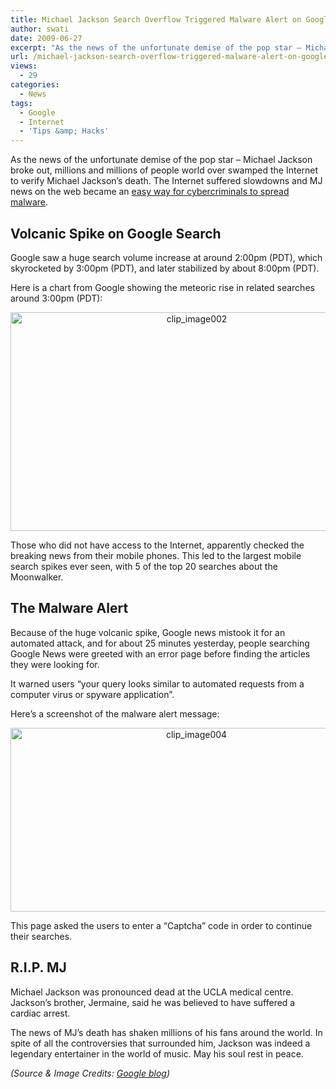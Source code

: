 ```yaml
---
title: Michael Jackson Search Overflow Triggered Malware Alert on Google
author: swati
date: 2009-06-27
excerpt: "As the news of the unfortunate demise of the pop star – Michael Jackson broke out, millions and millions of people world over swamped the Internet to verify Michael Jackson's death. The Internet suffered slowdowns and MJ news on the web became an easy way for cybercriminals to spread malware."
url: /michael-jackson-search-overflow-triggered-malware-alert-on-google/
views:
  - 29
categories:
  - News
tags:
  - Google
  - Internet
  - 'Tips &amp; Hacks'
---
```

As the news of the unfortunate demise of the pop star – Michael Jackson broke out, millions and millions of people world over swamped the Internet to verify Michael Jackson&#8217;s death. The Internet suffered slowdowns and MJ news on the web became an [easy way for cybercriminals to spread malware][1].

## Volcanic Spike on Google Search

Google saw a huge search volume increase at around 2:00pm (PDT), which skyrocketed by 3:00pm (PDT), and later stabilized by about 8:00pm (PDT).

Here is a chart from Google showing the meteoric rise in related searches around 3:00pm (PDT):

<p style="text-align: center">
  <img class="aligncenter wp-image-50038" style="border: 0pt none" src="http://cdn.devilsworkshop.org/files/2009/06/clip-image00238.jpg" border="0" alt="clip_image002" width="580" height="350" />
</p>

Those who did not have access to the Internet, apparently checked the breaking news from their mobile phones. This led to the largest mobile search spikes ever seen, with 5 of the top 20 searches about the Moonwalker.

## The Malware Alert

Because of the huge volcanic spike, Google news mistook it for an automated attack, and for about 25 minutes yesterday, people searching Google News were greeted with an error page before finding the articles they were looking for.

It warned users &#8220;your query looks similar to automated requests from a computer virus or spyware application&#8221;.

Here’s a screenshot of the malware alert message:

<p style="text-align: center">
  <img class="aligncenter" style="border: 0pt none" src="http://cdn.devilsworkshop.org/files/2009/06/clip-image00412.jpg" border="0" alt="clip_image004" width="579" height="294" />
</p>

This page asked the users to enter a “Captcha” code in order to continue their searches.

## R.I.P. MJ

Michael Jackson was pronounced dead at the UCLA medical centre. Jackson&#8217;s brother, Jermaine, said he was believed to have suffered a cardiac arrest.

The news of MJ’s death has shaken millions of his fans around the world. In spite of all the controversies that surrounded him, Jackson was indeed a legendary entertainer in the world of music. May his soul rest in peace.

*(Source & Image Credits: <a href="http://googleblog.blogspot.com/2009/06/outpouring-of-searches-for-late-michael.html" onclick="_gaq.push(['_trackEvent', 'outbound-article', 'http://googleblog.blogspot.com/2009/06/outpouring-of-searches-for-late-michael.html', 'Google blog']);" >Google blog</a>)*

 [1]: http://devilsworkshop.org/beware-of-michael-jackson%e2%80%99s-youtube-video-spam/
